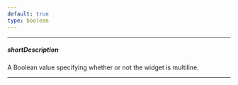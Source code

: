 ```yaml
---
default: true
type: boolean
---
```

---
##### shortDescription
A Boolean value specifying whether or not the widget is multiline.

---
